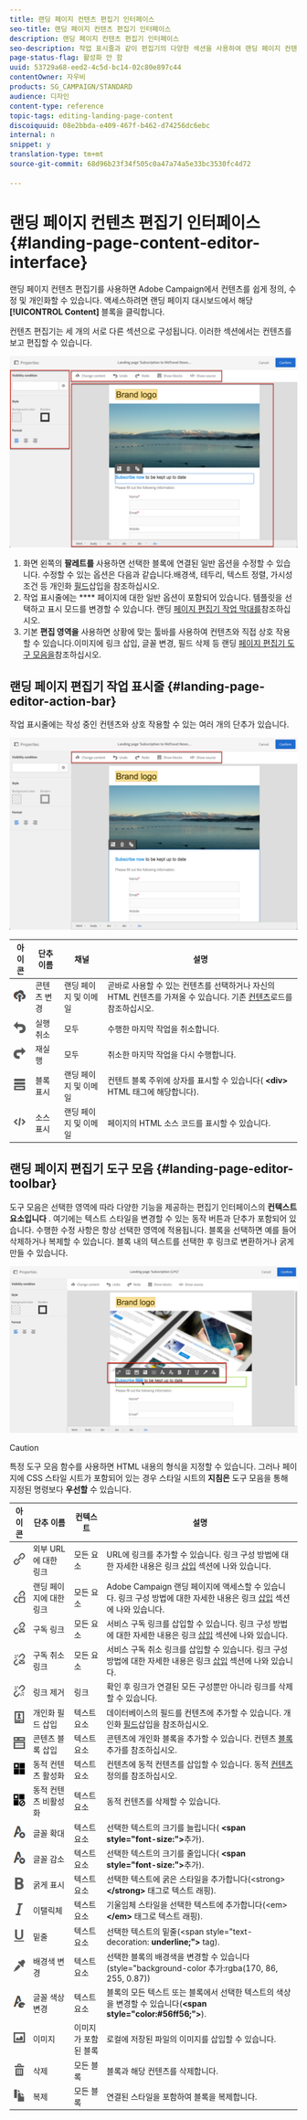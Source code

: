 ```yaml
---
title: 랜딩 페이지 컨텐츠 편집기 인터페이스
seo-title: 랜딩 페이지 컨텐츠 편집기 인터페이스
description: 랜딩 페이지 컨텐츠 편집기 인터페이스
seo-description: 작업 표시줄과 같이 편집기의 다양한 섹션을 사용하여 랜딩 페이지 컨텐츠를 수정하는 방법을 알아봅니다.
page-status-flag: 활성화 안 함
uuid: 53729a68-eed2-4c5d-bc14-02c80e897c44
contentOwner: 자우비
products: SG_CAMPAIGN/STANDARD
audience: 디자인
content-type: reference
topic-tags: editing-landing-page-content
discoiquuid: 08e2bbda-e409-467f-b462-d74256dc6ebc
internal: n
snippet: y
translation-type: tm+mt
source-git-commit: 68d96b23f34f505c0a47a74a5e33bc3530fc4d72

---
```



# 랜딩 페이지 컨텐츠 편집기 인터페이스{#landing-page-content-editor-interface}

랜딩 페이지 컨텐츠 편집기를 사용하면 Adobe Campaign에서 컨텐츠를 쉽게 정의, 수정 및 개인화할 수 있습니다. 액세스하려면 랜딩 페이지 대시보드에서 해당 **[!UICONTROL Content]** 블록을 클릭합니다.

컨텐츠 편집기는 세 개의 서로 다른 섹션으로 구성됩니다. 이러한 섹션에서는 컨텐츠를 보고 편집할 수 있습니다.

![](assets/des_lp_content_8.png)

1. 화면 왼쪽의 **팔레트를** 사용하면 선택한 블록에 연결된 일반 옵션을 수정할 수 있습니다. 수정할 수 있는 옵션은 다음과 같습니다.배경색, 테두리, 텍스트 정렬, 가시성 조건 등 개인화 [필드](../../designing/using/personalization.md#inserting-a-personalization-field)삽입을 참조하십시오.
1. 작업 표시줄에는 **** 페이지에 대한 일반 옵션이 포함되어 있습니다. 템플릿을 선택하고 표시 모드를 변경할 수 있습니다. 랜딩 [페이지 편집기 작업 막대를](../../channels/using/landing-page-content-editor-interface.md#landing-page-editor-action-bar)참조하십시오.
1. 기본 **편집 영역을** 사용하면 상황에 맞는 툴바를 사용하여 컨텐츠와 직접 상호 작용할 수 있습니다.이미지에 링크 삽입, 글꼴 변경, 필드 삭제 등 랜딩 [페이지 편집기 도구 모음을](../../channels/using/landing-page-content-editor-interface.md#landing-page-editor-toolbar)참조하십시오.

## 랜딩 페이지 편집기 작업 표시줄 {#landing-page-editor-action-bar}

작업 표시줄에는 작성 중인 컨텐츠와 상호 작용할 수 있는 여러 개의 단추가 있습니다.

![](assets/des_lp_content_9.png)

<table> 
 <thead> 
  <tr> 
   <th> 아이콘<br /> </th> 
   <th> 단추 이름<br /> </th> 
   <th> 채널<br /> </th> 
   <th> 설명<br /> </th> 
  </tr> 
 </thead> 
 <tbody> 
  <tr> 
   <td> <img height="21px" src="assets/download_darkgrey-24px.png" /> <br /> </td> 
   <td> <span class="uicontrol">콘텐츠</span> 변경 <br /> </td> 
   <td> 랜딩 페이지 및 이메일<br /> </td> 
   <td> 곧바로 사용할 수 있는 컨텐츠를 선택하거나 자신의 HTML 컨텐츠를 가져올 수 있습니다. 기존 <a href="../../designing/using/using-existing-content.md">컨텐츠</a>로드를 참조하십시오.<br /> </td> 
  </tr> 
  <tr> 
   <td> <img height="21px" src="assets/undo_darkgrey-24px.png" /> <br /> </td> 
   <td> <span class="uicontrol">실행 취소</span><br /> </td> 
   <td> 모두<br /> </td> 
   <td> 수행한 마지막 작업을 취소합니다.<br /> </td> 
  </tr> 
  <tr> 
   <td> <img height="21px" src="assets/redo_darkgrey-24px.png" /> <br /> </td> 
   <td> <span class="uicontrol">재실행</span><br /> </td> 
   <td> 모두<br /> </td> 
   <td> 취소한 마지막 작업을 다시 수행합니다.<br /> </td> 
  </tr> 
  <tr> 
   <td> <img height="21px" src="assets/display_block_darkgrey-24px.png" /> <br /> </td> 
   <td> <span class="uicontrol">블록</span> 표시 <br /> </td> 
   <td> 랜딩 페이지 및 이메일<br /> </td> 
   <td> 컨텐트 블록 주위에 상자를 표시할 수 있습니다( <strong>&lt;div&gt;</strong> HTML 태그에 해당합니다).<br /> </td> 
  </tr> 
  <tr> 
   <td> <img height="21px" src="assets/code_darkgrey-24px.png" /> <br /> </td> 
   <td> <span class="uicontrol">소스</span> 표시 <br /> </td> 
   <td> 랜딩 페이지 및 이메일<br /> </td> 
   <td> 페이지의 HTML 소스 코드를 표시할 수 있습니다.<br /> </td> 
  </tr> 
 </tbody> 
</table>

## 랜딩 페이지 편집기 도구 모음 {#landing-page-editor-toolbar}

도구 모음은 선택한 영역에 따라 다양한 기능을 제공하는 편집기 인터페이스의 **컨텍스트 요소입니다** . 여기에는 텍스트 스타일을 변경할 수 있는 동작 버튼과 단추가 포함되어 있습니다. 수행한 수정 사항은 항상 선택한 영역에 적용됩니다. 블록을 선택하면 예를 들어 삭제하거나 복제할 수 있습니다. 블록 내의 텍스트를 선택한 후 링크로 변환하거나 굵게 만들 수 있습니다.

![](assets/delivery_content_17.png)

>[!CAUTION]
>
>특정 도구 모음 함수를 사용하면 HTML 내용의 형식을 지정할 수 있습니다. 그러나 페이지에 CSS 스타일 시트가 포함되어 있는 경우 스타일 시트의 **지침은** 도구 모음을 통해 지정된 명령보다 **우선할** 수 있습니다.

<table> 
 <thead> 
  <tr> 
   <th> 아이콘<br /> </th> 
   <th> 단추 이름<br /> </th> 
   <th> 컨텍스트<br /> </th> 
   <th> 설명<br /> </th> 
  </tr> 
 </thead> 
 <tbody> 
  <tr> 
   <td> <img height="21px" src="assets/link_darkgrey-24px.png" /> <br /> </td> 
   <td> <span class="uicontrol">외부 URL에 대한</span> 링크 <br /> </td> 
   <td> 모든 요소<br /> </td> 
   <td> URL에 링크를 추가할 수 있습니다. 링크 구성 방법에 대한 자세한 내용은 링크 <a href="../../designing/using/links.md#inserting-a-link">삽입</a> 섹션에 나와 있습니다.<br /> </td> 
  </tr> 
  <tr> 
   <td> <img height="21px" src="assets/linkpage_darkgrey-24px.png" /> <br /> </td> 
   <td> <span class="uicontrol">랜딩 페이지에</span> 대한 링크 <br /> </td> 
   <td> 모든 요소<br /> </td> 
   <td> Adobe Campaign 랜딩 페이지에 액세스할 수 있습니다. 링크 구성 방법에 대한 자세한 내용은 링크 <a href="../../designing/using/links.md#inserting-a-link">삽입</a> 섹션에 나와 있습니다.<br /> </td> 
  </tr> 
  <tr> 
   <td> <img height="21px" src="assets/link_subscribe_darkgrey-24px.png" /> <br /> </td> 
   <td> <span class="uicontrol">구독 링크</span><br /> </td> 
   <td> 모든 요소<br /> </td> 
   <td> 서비스 구독 링크를 삽입할 수 있습니다. 링크 구성 방법에 대한 자세한 내용은 링크 <a href="../../designing/using/links.md#inserting-a-link">삽입</a> 섹션에 나와 있습니다.<br /> </td> 
  </tr> 
  <tr> 
   <td> <img height="21px" src="assets/link_unsubscribe_darkgrey-24px.png" /> <br /> </td> 
   <td> <span class="uicontrol">구독 취소 링크</span><br /> </td> 
   <td> 모든 요소<br /> </td> 
   <td> 서비스 구독 취소 링크를 삽입할 수 있습니다. 링크 구성 방법에 대한 자세한 내용은 링크 <a href="../../designing/using/links.md#inserting-a-link">삽입</a> 섹션에 나와 있습니다.<br /> </td> 
  </tr> 
  <tr> 
   <td> <img height="21px" src="assets/linkoff_darkgrey-24px.png" /> <br /> </td> 
   <td> <span class="uicontrol">링크</span> 제거 <br /> </td> 
   <td> 링크<br /> </td> 
   <td> 확인 후 링크가 연결된 모든 구성뿐만 아니라 링크를 삭제할 수 있습니다.<br /> </td> 
  </tr> 
  <tr> 
   <td> <img height="21px" src="assets/personalization_field_darkgrey-24px.png" /> <br /> </td> 
   <td> <span class="uicontrol">개인화 필드</span> 삽입 <br /> </td> 
   <td> 텍스트 요소<br /> </td> 
   <td> 데이터베이스의 필드를 컨텐츠에 추가할 수 있습니다. 개인화 <a href="../../designing/using/personalization.md#inserting-a-personalization-field">필드</a>삽입을 참조하십시오.<br /> </td> 
  </tr> 
  <tr> 
   <td> <img height="21px" src="assets/personalization_block_darkgrey-24px.png" /> <br /> </td> 
   <td> <span class="uicontrol">콘텐츠 블록</span> 삽입 <br /> </td> 
   <td> 텍스트 요소<br /> </td> 
   <td> 콘텐츠에 개인화 블록을 추가할 수 있습니다. 컨텐츠 <a href="../../designing/using/personalization.md#adding-a-content-block">블록</a>추가를 참조하십시오.<br /> </td> 
  </tr> 
  <tr> 
   <td> <img height="21px" src="assets/dynamiccontent_24px.png" /> <br /> </td> 
   <td> <span class="uicontrol">동적 컨텐츠</span> 활성화 <br /> </td> 
   <td> 텍스트 요소<br /> </td> 
   <td> 컨텐츠에 동적 컨텐츠를 삽입할 수 있습니다. 동적 <a href="../../channels/using/defining-dynamic-content-in-a-landing-page.md">컨텐츠</a>정의를 참조하십시오.<br /> </td> 
  </tr> 
  <tr> 
   <td> <img height="21px" src="assets/dynamiccontentdisable_24px.png" /> <br /> </td> 
   <td> <span class="uicontrol">동적 컨텐츠</span> 비활성화 <br /> </td> 
   <td> 텍스트 요소<br /> </td> 
   <td> 동적 컨텐츠를 삭제할 수 있습니다.<br /> </td> 
  </tr> 
  <tr> 
   <td> <img height="21px" src="assets/increase_fontsize_darkgrey-24px.png" /> <br /> </td> 
   <td> <span class="uicontrol">글꼴</span> 확대 <br /> </td> 
   <td> 텍스트 요소<br /> </td> 
   <td> 선택한 텍스트의 크기를 늘립니다( <strong>&lt;span style="font-size:"&gt;</strong>추가).<br /> </td> 
  </tr> 
  <tr> 
   <td> <img height="21px" src="assets/decrease_fontsize_darkgrey-24px.png" /> <br /> </td> 
   <td> <span class="uicontrol">글꼴</span> 감소 <br /> </td> 
   <td> 텍스트 요소<br /> </td> 
   <td> 선택한 텍스트의 크기를 줄입니다( <strong>&lt;span style="font-size:"&gt;</strong>추가).<br /> </td> 
  </tr> 
  <tr> 
   <td> <img height="21px" src="assets/textbold_darkgrey-24px.png" /> <br /> </td> 
   <td> <span class="uicontrol">굵게</span> 표시 <br /> </td> 
   <td> 텍스트 요소<br /> </td> 
   <td> 선택한 텍스트에 굵은 스타일을 추가합니다(&lt;strong&gt; <strong>&lt;/strong&gt;</strong><strong></strong> 태그로 텍스트 래핑).<br /> </td> 
  </tr> 
  <tr> 
   <td> <img height="21px" src="assets/textitalic_darkgrey-24px.png" /> <br /> </td> 
   <td> <span class="uicontrol">이탤릭체</span><br /> </td> 
   <td> 텍스트 요소<br /> </td> 
   <td> 기울임체 스타일을 선택한 텍스트에 추가합니다(&lt;em&gt; <strong>&lt;/em&gt;</strong><strong></strong> 태그로 텍스트 래핑).<br /> </td> 
  </tr> 
  <tr> 
   <td> <img height="21px" src="assets/textunderline_darkgrey-24px.png" /> <br /> </td> 
   <td> <span class="uicontrol">밑줄</span><br /> </td> 
   <td> 텍스트 요소<br /> </td> 
   <td> 선택한 텍스트의 밑줄(&lt;span style="text-decoration: <strong>underline;"&gt;</strong> tag).<br /> </td> 
  </tr> 
  <tr> 
   <td> <img height="21px" src="assets/colorselector_darkgrey-24px.png" /> <br /> </td> 
   <td> <span class="uicontrol">배경색</span> 변경 <br /> </td> 
   <td> 텍스트 요소<br /> </td> 
   <td> 선택한 블록의 배경색을 변경할 수 있습니다(style="background-color 추가:rgba(170, 86, 255, 0.87))<br /> </td> 
  </tr> 
  <tr> 
   <td> <img height="21px" src="assets/textcolor_darkgrey-24px.png" /> <br /> </td> 
   <td> <span class="uicontrol">글꼴 색상</span> 변경 <br /> </td> 
   <td> 텍스트 요소<br /> </td> 
   <td> 블록의 모든 텍스트 또는 블록에서 선택한 텍스트의 색상을 변경할 수 있습니다(<strong>&lt;span style="color:#56ff56;"&gt;</strong>).<br /> </td> 
  </tr> 
  <tr> 
   <td> <img height="21px" src="assets/image_darkgrey-24px.png" /> <br /> </td> 
   <td> <span class="uicontrol">이미지</span><br /> </td> 
   <td> 이미지가 포함된 블록<br /> </td> 
   <td> 로컬에 저장된 파일의 이미지를 삽입할 수 있습니다.<br /> </td> 
  </tr> 
  <tr> 
   <td> <img height="21px" src="assets/delete_darkgrey-24px.png" /> <br /> </td> 
   <td> <span class="uicontrol">삭제</span><br /> </td> 
   <td> 모든 블록<br /> </td> 
   <td> 블록과 해당 컨텐츠를 삭제합니다.<br /> </td> 
  </tr> 
  <tr> 
   <td> <img height="21px" src="assets/duplicate_fontsize_darkgrey-24px.png" /> <br /> </td> 
   <td> <span class="uicontrol">복제</span><br /> </td> 
   <td> 모든 블록<br /> </td> 
   <td> 연결된 스타일을 포함하여 블록을 복제합니다.<br /> </td> 
  </tr> 
 </tbody> 
</table>

